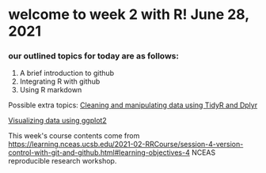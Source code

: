 # welcome to week 2 with R! June 28, 2021
### our outlined topics for today are as follows: 
1. A brief introduction to github
2. Integrating R with github
3. Using R markdown 

Possible extra topics:
[Cleaning and manipulating data using TidyR and Dplyr](https://learning.nceas.ucsb.edu/2021-02-RRCourse/session-8-cleaning-and-manipulating-data.html)

[Visualizing data using ggplot2](https://learning.nceas.ucsb.edu/2021-02-RRCourse/session-9-data-visualisation-and-publishing-to-the-web.html)

This week's course contents come from https://learning.nceas.ucsb.edu/2021-02-RRCourse/session-4-version-control-with-git-and-github.html#learning-objectives-4
NCEAS reproducible research workshop. 

